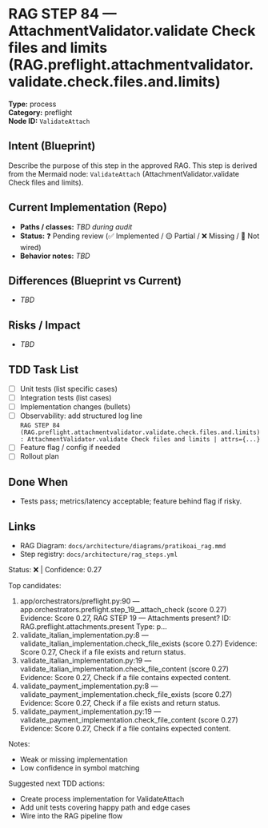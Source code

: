 # RAG STEP 84 — AttachmentValidator.validate Check files and limits (RAG.preflight.attachmentvalidator.validate.check.files.and.limits)

**Type:** process  
**Category:** preflight  
**Node ID:** `ValidateAttach`

## Intent (Blueprint)
Describe the purpose of this step in the approved RAG. This step is derived from the Mermaid node: `ValidateAttach` (AttachmentValidator.validate Check files and limits).

## Current Implementation (Repo)
- **Paths / classes:** _TBD during audit_
- **Status:** ❓ Pending review (✅ Implemented / 🟡 Partial / ❌ Missing / 🔌 Not wired)
- **Behavior notes:** _TBD_

## Differences (Blueprint vs Current)
- _TBD_

## Risks / Impact
- _TBD_

## TDD Task List
- [ ] Unit tests (list specific cases)
- [ ] Integration tests (list cases)
- [ ] Implementation changes (bullets)
- [ ] Observability: add structured log line  
  `RAG STEP 84 (RAG.preflight.attachmentvalidator.validate.check.files.and.limits): AttachmentValidator.validate Check files and limits | attrs={...}`
- [ ] Feature flag / config if needed
- [ ] Rollout plan

## Done When
- Tests pass; metrics/latency acceptable; feature behind flag if risky.

## Links
- RAG Diagram: `docs/architecture/diagrams/pratikoai_rag.mmd`
- Step registry: `docs/architecture/rag_steps.yml`


<!-- AUTO-AUDIT:BEGIN -->
Status: ❌  |  Confidence: 0.27

Top candidates:
1) app/orchestrators/preflight.py:90 — app.orchestrators.preflight.step_19__attach_check (score 0.27)
   Evidence: Score 0.27, RAG STEP 19 — Attachments present?
ID: RAG.preflight.attachments.present
Type: p...
2) validate_italian_implementation.py:8 — validate_italian_implementation.check_file_exists (score 0.27)
   Evidence: Score 0.27, Check if a file exists and return status.
3) validate_italian_implementation.py:19 — validate_italian_implementation.check_file_content (score 0.27)
   Evidence: Score 0.27, Check if a file contains expected content.
4) validate_payment_implementation.py:8 — validate_payment_implementation.check_file_exists (score 0.27)
   Evidence: Score 0.27, Check if a file exists and return status.
5) validate_payment_implementation.py:19 — validate_payment_implementation.check_file_content (score 0.27)
   Evidence: Score 0.27, Check if a file contains expected content.

Notes:
- Weak or missing implementation
- Low confidence in symbol matching

Suggested next TDD actions:
- Create process implementation for ValidateAttach
- Add unit tests covering happy path and edge cases
- Wire into the RAG pipeline flow
<!-- AUTO-AUDIT:END -->